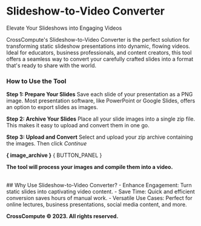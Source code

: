 # Slideshow-to-Video Converter
Elevate Your Slideshows into Engaging Videos

CrossCompute's Slideshow-to-Video Converter is the perfect solution for transforming static slideshow presentations into dynamic, flowing videos. Ideal for educators, business professionals, and content creators, this tool offers a seamless way to convert your carefully crafted slides into a format that's ready to share with the world.

### How to Use the Tool
**Step 1: Prepare Your Slides**
Save each slide of your presentation as a PNG image. Most presentation software, like PowerPoint or Google Slides, offers an option to export slides as images.

**Step 2: Archive Your Slides**
Place all your slide images into a single zip file. This makes it easy to upload and convert them in one go.

**Step 3: Upload and Convert**
Select and upload your zip archive containing the images.
Then click *Continue*

**{ image_archive }**
{ BUTTON_PANEL }

**The tool will process your images and compile them into a video.**

</br>
## Why Use Slideshow-to-Video Converter?
- Enhance Engagement: Turn static slides into captivating video content.
- Save Time: Quick and efficient conversion saves hours of manual work.
- Versatile Use Cases: Perfect for online lectures, business presentations, social media content, and more.


**CrossCompute © 2023. All rights reserved.**